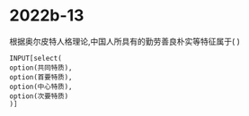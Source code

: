 # 2022b-13
根据奥尔皮特人格理论,中国人所具有的勤劳善良朴实等特征属于( )
```meta-bind
INPUT[select(
option(共同特质),
option(首要特质),
option(中心特质),
option(次要特质)
)]
```